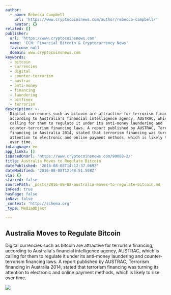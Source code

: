 ```yaml
---
author:
  - name: Rebecca Campbell
    url: 'https://www.cryptocoinsnews.com/author/rebecca-campbell/'
    avatar: {}
related: []
publisher:
  url: 'https://www.cryptocoinsnews.com'
  name: 'CCN: Financial Bitcoin & Cryptocurrency News'
  favicon: null
  domain: www.cryptocoinsnews.com
keywords:
  - bitcoin
  - currencies
  - digital
  - counter-terrorism
  - austrac
  - anti-money
  - financing
  - laundering
  - bitfinex
  - terrorism
description: >-
  Digital currencies such as bitcoin are attractive for terrorism financing,
  according to Australia's financial intelligence agency, AUSTRAC, which is
  calling for them to regulate it under its anti-money laundering and
  counter-terrorism financing laws. A report published by AUSTRAC, Terrorism
  financing in Australia 2014, stated that terrorism financing was turning its
  attention to electronic and online payment methods, which is likely to rise
  over time.
inLanguage: en
app_links: []
isBasedOnUrl: 'https://www.cryptocoinsnews.com/90088-2/'
title: Australia Moves to Regulate Bitcoin
datePublished: '2016-08-08T14:12:37.069Z'
dateModified: '2016-08-08T12:48:51.508Z'
via: {}
starred: false
sourcePath: _posts/2016-08-08-australia-moves-to-regulate-bitcoin.md
inFeed: true
hasPage: false
inNav: false
_context: 'http://schema.org'
_type: MediaObject

---
```

<article style=""><h1>Australia Moves to Regulate Bitcoin</h1><p>Digital currencies such as bitcoin are attractive for terrorism financing, according to Australia's financial intelligence agency, AUSTRAC, which is calling for them to regulate it under its anti-money laundering and counter-terrorism financing laws. A report published by AUSTRAC, Terrorism financing in Australia 2014, stated that terrorism financing was turning its attention to electronic and online payment methods, which is likely to rise over time.</p><img src="https://www.cryptocoinsnews.com/wp-content/uploads/2016/08/Australia-Moves-to-Become-One-of-the-First-Countrys-to-Regulate-Bitcoin.jpg" /></article>